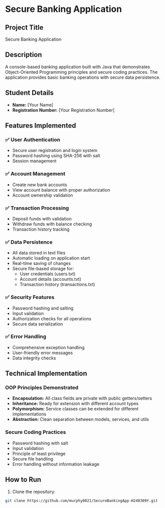 # Secure Banking Application

## Project Title
Secure Banking Application

## Description
A console-based banking application built with Java that demonstrates Object-Oriented Programming principles and secure coding practices. The application provides basic banking operations with secure data persistence.

## Student Details
- **Name:** [Your Name]
- **Registration Number:** [Your Registration Number]

## Features Implemented

### ✅ User Authentication
- Secure user registration and login system
- Password hashing using SHA-256 with salt
- Session management

### ✅ Account Management
- Create new bank accounts
- View account balance with proper authorization
- Account ownership validation

### ✅ Transaction Processing
- Deposit funds with validation
- Withdraw funds with balance checking
- Transaction history tracking

### ✅ Data Persistence
- All data stored in text files
- Automatic loading on application start
- Real-time saving of changes
- Secure file-based storage for:
  - User credentials (users.txt)
  - Account details (accounts.txt)
  - Transaction history (transactions.txt)

### ✅ Security Features
- Password hashing and salting
- Input validation
- Authorization checks for all operations
- Secure data serialization

### ✅ Error Handling
- Comprehensive exception handling
- User-friendly error messages
- Data integrity checks

## Technical Implementation

### OOP Principles Demonstrated
- **Encapsulation:** All class fields are private with public getters/setters
- **Inheritance:** Ready for extension with different account types
- **Polymorphism:** Service classes can be extended for different implementations
- **Abstraction:** Clean separation between models, services, and utils

### Secure Coding Practices
- Password hashing with salt
- Input validation
- Principle of least privilege
- Secure file handling
- Error handling without information leakage

## How to Run

1. Clone the repository:
```bash
git clone https://github.com/murphy0021/SecureBankingApp-H240309Y.git
